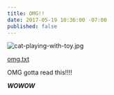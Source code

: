 ```yaml
---
title: OMG!!
date: 2017-05-19 10:36:00 -07:00
published: false
---
```



![cat-playing-with-toy.jpg](/uploads/cat-playing-with-toy.jpg)

[omg.txt](/uploads/omg.txt)

OMG gotta read this!!!!

<em> **WOWOW** </em>
